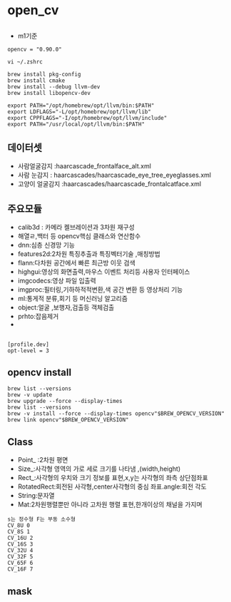 # open_cv
## 
- m1기준
```
opencv = "0.90.0"
```
```
vi ~/.zshrc
```
```
brew install pkg-config
brew install cmake
brew install --debug llvm-dev
brew install libopencv-dev
```
```
export PATH="/opt/homebrew/opt/llvm/bin:$PATH"
export LDFLAGS="-L/opt/homebrew/opt/llvm/lib"
export CPPFLAGS="-I/opt/homebrew/opt/llvm/include"
export PATH="/usr/local/opt/llvm/bin:$PATH"
```
## 데이터셋
- 사람얼굴감지 :haarcascade_frontalface_alt.xml
- 사람 눈감지 : haarcascades/haarcascade_eye_tree_eyeglasses.xml
- 고양이 얼굴감지 :haarcascades/haarcascade_frontalcatface.xml
 ## 주요모듈
 - calib3d : 카메라 켈브레이션과 3차원 재구성
 - 해열ㄹ,백터 등 opencv핵심 클래스와 연산함수
 - dnn:심층 신경망 기능
 - features2d:2차원 특징추출과  특징벡터기술 ,매칭방법
 - flann:다차원 공간에서 빠른 최근방 이웃 검색
 - highgui:영상의 화면출력,마우스 이벤트 처리등 사용자 인터페이스
 - imgcodecs:영상 파일 입출력
 - imgproc:필터링,기하하적적변환,색 공간 변환 등 영상처리 기능
 - ml:통게적 분류,회기 등 머신러닝 알고리즘
 - object:얼굴 ,보행자,검출등 객체검출
 - prhto:잡음제거
- 
## 
```
[profile.dev]
opt-level = 3
```

## opencv install
```
brew list --versions
brew -v update
brew upgrade --force --display-times
brew list --versions
brew -v install --force --display-times opencv"$BREW_OPENCV_VERSION"
brew link opencv"$BREW_OPENCV_VERSION"
```

## Class
- Point_ :2차원 평면
- Size_:사각형 영역의 가로  세로 크기를 나타냄  ,(width,height)
- Rect_:사각형의 우치와 크기 정보를 표현,x,y는 사각형의 좌측 상단점좌표
- RotatedRect:회전된 사각형,center사각형의 중심 좌표.angle:회전 각도
- String:문자열
- Mat:2차원행렬뿐만 아니라 고차원 행렬 표현,한개이상의 채널을 가지며

```
s는 정수형 F는 부동 소수형
CV_8U 0
CV_8S 1
CV_16U 2
CV_16S 3
CV_32U 4
CV_32F 5
CV_65F 6
CV_16F 7
```


## mask

